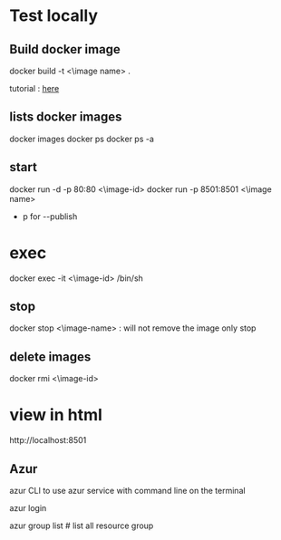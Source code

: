 
# Test locally 
## Build docker image
docker build -t <\image name> .

tutorial : [here](https://towardsdatascience.com/deploy-machine-learning-web-app-on-azure-df7c2faa7fec)

##  lists docker images 
docker images
docker ps 
docker ps -a

## start 

docker run -d -p 80:80 <\image-id>
docker run -p 8501:8501 <\image name> 

- p for --publish 

# exec
docker exec -it  <\image-id> /bin/sh

## stop 
docker stop <\image-name>  : will not remove the image only stop 

## delete images 

docker rmi <\image-id>

# view in html 
http://localhost:8501

## Azur 

azur CLI to use azur service with command line on the terminal 

azur login 

azur group list #  list all resource group 